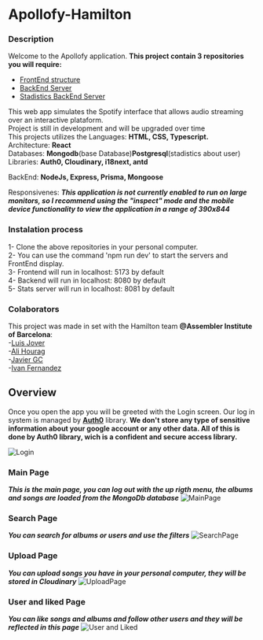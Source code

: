 # Apollofy-Hamilton

### Description

Welcome to the Apollofy application.
**This project contain 3 repositories you will require:**
- [FrontEnd structure](https://github.com/Madpug2022/Apollofy-Hamilton)
- [BackEnd Server](https://github.com/Madpug2022/ApolloFy_Back)
- [Stadistics BackEnd Server](https://github.com/Madpug2022/apollofy_stats_back)

This web app simulates the Spotify interface that allows audio streaming over an interactive plataform. <br>
Project is still in development and will be upgraded over time <br>
This projects utilizes the Languages: **HTML, CSS, Typescript.** <br>
Architecture: **React** <br>
Databases: **Mongodb**(base Database)**Postgresql**(stadistics about user) <br>
Libraries: **Auth0, Cloudinary, i18next, antd** <br>

BackEnd: **NodeJs, Express, Prisma, Mongoose**

Responsivenes: **_This application is not currently enabled to run on large monitors, so I recommend using the "inspect" mode and the mobile device functionality to view the application in a range of 390x844_**

### Instalation process
1- Clone the above repositories in your personal computer. <br>
2- You can use the command 'npm run dev' to start the servers and FrontEnd display. <br>
3- Frontend will run in localhost: 5173 by default <br>
4- Backend will run in localhost: 8080 by default <br>
5- Stats server will run in localhost: 8081 by default <br>

### Colaborators
This project was made in set with the Hamilton team **@Assembler Institute of Barcelona**: <br>
-[Luis Jover](https://github.com/luisjover) <br>
-[Ali Hourag](https://github.com/ali-hourag) <br>
-[Javier GC](https://github.com/JaviGCK) <br>
-[Ivan Fernandez](https://github.com/ifdezluperena) <br>
 
## Overview
Once you open the app you will be greeted with the Login screen. Our log in system is managed by [**Auth0**](https://auth0.com/) library. 
**We don't store any type of sensitive information about your google account or any other data. All of this is done by Auth0 library, wich is a confident and secure access library.**

![Login](https://github.com/Madpug2022/Apollofy-Hamilton/assets/98781462/a68af840-1f83-4449-be4d-6da483cfa00d)

### Main Page
**_This is the main page, you can log out with the up rigth menu, the albums and songs are loaded from the MongoDb database_**
![MainPage](https://github.com/Madpug2022/Apollofy-Hamilton/assets/98781462/642d57ff-7b2c-460d-8d21-de47041894f5)

### Search Page
**_You can search for albums or users and use the filters_**
![SearchPage](https://github.com/Madpug2022/Apollofy-Hamilton/assets/98781462/6eef79d1-dd1e-4f22-b1fa-f3a8f3ccbb92)

### Upload Page
**_You can upload songs you have in your personal computer, they will be stored in Cloudinary_**
![UploadPage](https://github.com/Madpug2022/Apollofy-Hamilton/assets/98781462/0012ba15-ff83-4642-a3d7-df0ee1cbf52c)

### User and liked Page
**_You can like songs and albums and follow other users and they will be reflected in this page_**
![User and Liked](https://github.com/Madpug2022/Apollofy-Hamilton/assets/98781462/7a4da53b-c730-433e-8af4-963bccb590f3)
